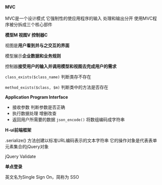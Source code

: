 #### MVC

MVC是一个设计模式 它强制性的使应用程序的输入 处理和输出分开 使用MVC程序被分拆成三个核心部件

**模型M 视图V 控制器C**

视图是**用户看到并与之交互的界面**

模型展示**企业数据和业务规则**

控制器**接受用户的输入并调用模型和视图去完成用户的需求**

`class_exists($class_name)`  判断类存不存在

`method_exists($class, $m)`  判断类中的方法是否存在

**Application Program Interface**

- 接收参数 判断参数是否正确
- 执行数据处理 增删改查
- 返回用户所需要的数据 `json_encode()`  将数组编码成字符串

**H-ui前端框架**

.serialize() 方法创建以标准URL编码表示的文本字符串 它的操作对象是代表表单元素集合的jQuery对象

jQuery Validate

**单点登录**

英文名为Single Sign On，简称为 SSO